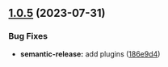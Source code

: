 ## [1.0.5](https://github.com/BogdanXoxl/ecom_ui/compare/v1.0.4...v1.0.5) (2023-07-31)


### Bug Fixes

* **semantic-release:** add plugins ([186e9d4](https://github.com/BogdanXoxl/ecom_ui/commit/186e9d472ca3d13c6f828e8fd19c207c93dade2c))
